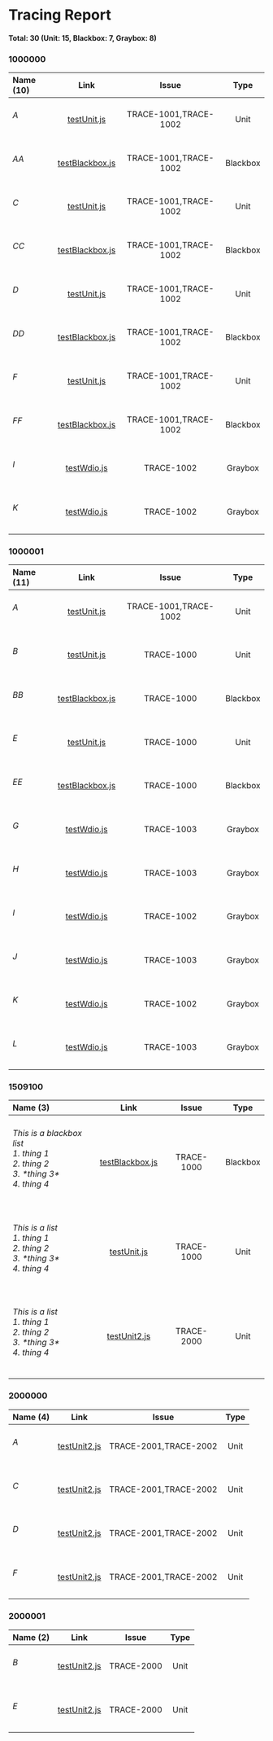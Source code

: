 # Tracing Report
#### Total: 30 (Unit: 15, Blackbox: 7, Graybox: 8)

### 1000000
| Name (10) | Link | Issue | Type |
| :--- | :---: | :---: | :---: |
| <h6>A</h6> | [testUnit.js](../demos/Unit/testUnit.js#L3) | TRACE-1001,TRACE-1002 | Unit |
| <h6>AA</h6> | [testBlackbox.js](../demos/Blackbox/testBlackbox.js#L3) | TRACE-1001,TRACE-1002 | Blackbox |
| <h6>C</h6> | [testUnit.js](../demos/Unit/testUnit.js#L3) | TRACE-1001,TRACE-1002 | Unit |
| <h6>CC</h6> | [testBlackbox.js](../demos/Blackbox/testBlackbox.js#L3) | TRACE-1001,TRACE-1002 | Blackbox |
| <h6>D</h6> | [testUnit.js](../demos/Unit/testUnit.js#L3) | TRACE-1001,TRACE-1002 | Unit |
| <h6>DD</h6> | [testBlackbox.js](../demos/Blackbox/testBlackbox.js#L3) | TRACE-1001,TRACE-1002 | Blackbox |
| <h6>F</h6> | [testUnit.js](../demos/Unit/testUnit.js#L3) | TRACE-1001,TRACE-1002 | Unit |
| <h6>FF</h6> | [testBlackbox.js](../demos/Blackbox/testBlackbox.js#L3) | TRACE-1001,TRACE-1002 | Blackbox |
| <h6>I</h6> | [testWdio.js](../demos/Graybox/testWdio.js#L18) | TRACE-1002 | Graybox |
| <h6>K</h6> | [testWdio.js](../demos/Graybox/testWdio.js#L18) | TRACE-1002 | Graybox |

### 1000001
| Name (11) | Link | Issue | Type |
| :--- | :---: | :---: | :---: |
| <h6>A</h6> | [testUnit.js](../demos/Unit/testUnit.js#L3) | TRACE-1001,TRACE-1002 | Unit |
| <h6>B</h6> | [testUnit.js](../demos/Unit/testUnit.js#L16) | TRACE-1000 | Unit |
| <h6>BB</h6> | [testBlackbox.js](../demos/Blackbox/testBlackbox.js#L15) | TRACE-1000 | Blackbox |
| <h6>E</h6> | [testUnit.js](../demos/Unit/testUnit.js#L16) | TRACE-1000 | Unit |
| <h6>EE</h6> | [testBlackbox.js](../demos/Blackbox/testBlackbox.js#L15) | TRACE-1000 | Blackbox |
| <h6>G</h6> | [testWdio.js](../demos/Graybox/testWdio.js#L3) | TRACE-1003 | Graybox |
| <h6>H</h6> | [testWdio.js](../demos/Graybox/testWdio.js#L3) | TRACE-1003 | Graybox |
| <h6>I</h6> | [testWdio.js](../demos/Graybox/testWdio.js#L3) | TRACE-1002 | Graybox |
| <h6>J</h6> | [testWdio.js](../demos/Graybox/testWdio.js#L3) | TRACE-1003 | Graybox |
| <h6>K</h6> | [testWdio.js](../demos/Graybox/testWdio.js#L3) | TRACE-1002 | Graybox |
| <h6>L</h6> | [testWdio.js](../demos/Graybox/testWdio.js#L3) | TRACE-1003 | Graybox |

### 1509100
| Name (3) | Link | Issue | Type |
| :--- | :---: | :---: | :---: |
| <h6>This is a blackbox list<br/>     1. thing 1<br/>     2. thing 2<br/>     3. \*thing 3\*<br/>         4. thing 4</h6> | [testBlackbox.js](../demos/Blackbox/testBlackbox.js#L15) | TRACE-1000 | Blackbox |
| <h6>This is a list<br/>     1. thing 1<br/>     2. thing 2<br/>     3. \*thing 3\*<br/>         4. thing 4</h6> | [testUnit.js](../demos/Unit/testUnit.js#L16) | TRACE-1000 | Unit |
| <h6>This is a list<br/>     1. thing 1<br/>     2. thing 2<br/>     3. \*thing 3\*<br/>         4. thing 4</h6> | [testUnit2.js](../demos/Unit/testUnit2.js#L15) | TRACE-2000 | Unit |

### 2000000
| Name (4) | Link | Issue | Type |
| :--- | :---: | :---: | :---: |
| <h6>A</h6> | [testUnit2.js](../demos/Unit/testUnit2.js#L3) | TRACE-2001,TRACE-2002 | Unit |
| <h6>C</h6> | [testUnit2.js](../demos/Unit/testUnit2.js#L3) | TRACE-2001,TRACE-2002 | Unit |
| <h6>D</h6> | [testUnit2.js](../demos/Unit/testUnit2.js#L3) | TRACE-2001,TRACE-2002 | Unit |
| <h6>F</h6> | [testUnit2.js](../demos/Unit/testUnit2.js#L3) | TRACE-2001,TRACE-2002 | Unit |

### 2000001
| Name (2) | Link | Issue | Type |
| :--- | :---: | :---: | :---: |
| <h6>B</h6> | [testUnit2.js](../demos/Unit/testUnit2.js#L15) | TRACE-2000 | Unit |
| <h6>E</h6> | [testUnit2.js](../demos/Unit/testUnit2.js#L15) | TRACE-2000 | Unit |
